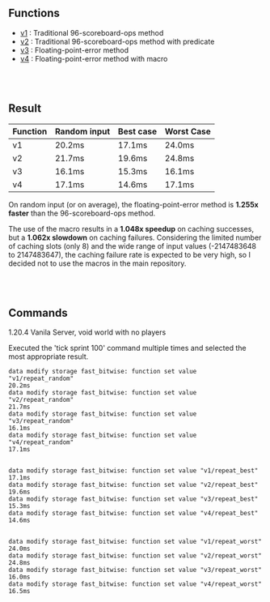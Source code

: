 
## Functions

- [v1](https://github.com/Triton365/fast_bitwise_ops/blob/benchmark/data/fast_bitwise_benchmark/functions/v1/run.mcfunction) : Traditional 96-scoreboard-ops method
- [v2](https://github.com/Triton365/fast_bitwise_ops/blob/benchmark/data/fast_bitwise_benchmark/functions/v2/run.mcfunction) : Traditional 96-scoreboard-ops method with predicate
- [v3](https://github.com/Triton365/fast_bitwise_ops/blob/benchmark/data/fast_bitwise_benchmark/functions/v3/run.mcfunction) : Floating-point-error method
- [v4](https://github.com/Triton365/fast_bitwise_ops/blob/benchmark/data/fast_bitwise_benchmark/functions/v4/run.mcfunction) : Floating-point-error method with macro

<br><br>

## Result

| Function | Random input | Best case | Worst Case |
| --- | --- | --- | --- |
| v1 | 20.2ms | 17.1ms | 24.0ms |
| v2 | 21.7ms | 19.6ms | 24.8ms |
| v3 | 16.1ms | 15.3ms | 16.1ms |
| v4 | 17.1ms | 14.6ms | 17.1ms |

On random input (or on average), the floating-point-error method is **1.255x faster** than the 96-scoreboard-ops method.

The use of the macro results in a **1.048x speedup** on caching successes, but a **1.062x slowdown** on caching failures. Considering the limited number of caching slots (only 8) and the wide range of input values (-2147483648 to 2147483647), the caching failure rate is expected to be very high, so I decided not to use the macros in the main repository.

<br><br>

## Commands

1.20.4 Vanila Server, void world with no players

Executed the 'tick sprint 100' command multiple times and selected the most appropriate result.

```
data modify storage fast_bitwise: function set value "v1/repeat_random"
20.2ms
data modify storage fast_bitwise: function set value "v2/repeat_random"
21.7ms
data modify storage fast_bitwise: function set value "v3/repeat_random"
16.1ms
data modify storage fast_bitwise: function set value "v4/repeat_random"
17.1ms


data modify storage fast_bitwise: function set value "v1/repeat_best"
17.1ms
data modify storage fast_bitwise: function set value "v2/repeat_best"
19.6ms
data modify storage fast_bitwise: function set value "v3/repeat_best"
15.3ms
data modify storage fast_bitwise: function set value "v4/repeat_best"
14.6ms


data modify storage fast_bitwise: function set value "v1/repeat_worst"
24.0ms
data modify storage fast_bitwise: function set value "v2/repeat_worst"
24.8ms
data modify storage fast_bitwise: function set value "v3/repeat_worst"
16.0ms
data modify storage fast_bitwise: function set value "v4/repeat_worst"
16.5ms
```
